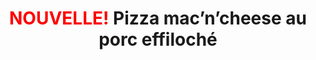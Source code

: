 ---
title: "<span style='color:red; font-weight:700'>NOUVELLE! </span> Pizza mac’n’cheese au porc effiloché"
description: "Oignons, macaroni au fromage et porc effiloché, recouverts de fromage, arrosés de sauce barbecue et finis avec des oignons frits!"
price_s: "15"
price_m: "21"
price_l: "25"
price_xl: "29"
weight: "5"
hidden: true
---